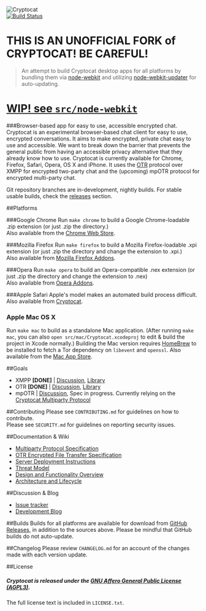 ![Cryptocat](https://raw.github.com/cryptocat/cryptocat/master/src/core/img/icon-128.png)  
[![Build Status](https://secure.travis-ci.org/cryptocat/cryptocat.png?branch=master)](http://travis-ci.org/cryptocat/cryptocat)  

# THIS IS AN UNOFFICIAL FORK of CRYPTOCAT! BE CAREFUL!
> An attempt to build Cryptocat desktop apps for all platforms by bundling them via [node-webkit](https://github.com/rogerwang/node-webkit) and utilizing [node-webkit-updater](https://github.com/edjafarov/node-webkit-updater) for auto-updating.

# **[WIP! see `src/node-webkit`](src/node-webkit)**


###Browser-based app for easy to use, accessible encrypted chat.
Cryptocat is an experimental browser-based chat client for easy to use, encrypted conversations. It aims to make encrypted, private chat easy to use and accessible. We want to break down the barrier that prevents the general public from having an accessible privacy alternative that they already know how to use. Cryptocat is currently available for Chrome, Firefox, Safari, Opera, OS X and iPhone. It uses the [OTR](http://www.cypherpunks.ca/otr/) protocol over XMPP for encrypted two-party chat and the (upcoming) mpOTR protocol for encrypted multi-party chat.

Git repository branches are in-development, nightly builds. For stable usable builds, check the [releases](https://github.com/cryptocat/cryptocat/releases) section.  

##Platforms

###Google Chrome
Run `make chrome` to build a Google Chrome-loadable .zip extension (or just .zip the directory.)  
Also available from the [Chrome Web Store](https://chrome.google.com/webstore/detail/cryptocat/gonbigodpnfghidmnphnadhepmbabhij).  

###Mozilla Firefox
Run `make firefox` to build a Mozilla Firefox-loadable .xpi extension (or just .zip the directory and change the extension to .xpi.)  
Also available from [Mozilla Firefox Addons](https://addons.mozilla.org/en-US/firefox/addon/cryptocat/).  

###Opera
Run `make opera` to build an Opera-compatible .nex extension (or just .zip the directory and change the extension to .nex)  
Also available from [Opera Addons](https://addons.opera.com/en/extensions/details/cryptocat/).

###Apple Safari
Apple's model makes an automated build process difficult.  
Also available from [Cryptocat](https://crypto.cat/get/cryptocat.safariextz).

### Apple Mac OS X
Run `make mac` to build as a standalone Mac application. (After running `make mac`, you can also `open src/mac/Cryptocat.xcodeproj` to edit & build the project in Xcode normally.)  Building the Mac version requires [HomeBrew](http://brew.sh) to be installed to fetch a Tor dependency on `libevent` and `openssl`.
Also available from the [Mac App Store](https://itunes.apple.com/app/cryptocat/id613116229?mt=12).

##Goals
* XMPP **[DONE]** | [Discussion](https://github.com/cryptocat/cryptocat/issues/83), [Library](http://strophe.im)
* OTR **[DONE]** | [Discussion](https://github.com/cryptocat/cryptocat/issues/84), [Library](https://github.com/arlolra/otr)
* mpOTR | [Discussion](https://github.com/cryptocat/cryptocat/issues/82), Spec in progress. Currently relying on the [Cryptocat Multiparty Protocol](https://github.com/cryptocat/cryptocat/wiki/Multiparty-Protocol-Specification)  

##Contributing
Please see `CONTRIBUTING.md` for guidelines on how to contribute.  
Please see `SECURITY.md` for guidelines on reporting security issues.

##Documentation & Wiki
* [Multiparty Protocol Specification](https://github.com/cryptocat/cryptocat/wiki/Multiparty-Protocol-Specification)  
* [OTR Encrypted File Transfer Specification](https://github.com/cryptocat/cryptocat/wiki/OTR-Encrypted-File-Transfer-Specification)  
* [Server Deployment Instructions](https://github.com/cryptocat/cryptocat/wiki/Server-Deployment-Instructions)  
* [Threat Model](https://github.com/cryptocat/cryptocat/wiki/Threat-Model)  
* [Design and Functionality Overview](https://github.com/cryptocat/cryptocat/wiki/Design-and-Functionality)  
* [Architecture and Lifecycle](https://crypto.cat/documents/a&l.pdf)  

##Discussion & Blog
* [Issue tracker](https://github.com/cryptocat/cryptocat/issues)  
* [Development Blog](https://blog.crypto.cat)  

##Builds
Builds for all platforms are available for download from [GitHub Releases](https://github.com/cryptocat/cryptocat/releases), in addition to the sources above. Please be mindful that GitHub builds do not auto-update.

##Changelog
Please review `CHANGELOG.md` for an account of the changes made with each version update.  

##License
##### Cryptocat is released under the [GNU Affero General Public License (AGPL3)](https://www.gnu.org/licenses/agpl-3.0.html).
The full license text is included in `LICENSE.txt`.  
